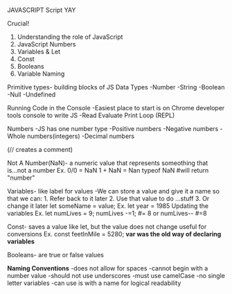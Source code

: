 JAVASCRIPT Script YAY 

Crucial!
1. Understanding the role of JavaScript
2. JavaScript Numbers
3. Variables & Let
4. Const
5. Booleans
6. Variable Naming 

Primitive types- building blocks of JS
Data Types
-Number
-String
-Boolean
-Null
-Undefined

Running Code in the Console
-Easiest place to start is on Chrome developer tools console to write JS
-Read Evaluate Print Loop (REPL)

Numbers
-JS has one number type
-Positive numbers
-Negative numbers
-Whole numbers(integers)
-Decimal numbers

(// creates a comment)

Not A Number(NaN)- a numeric value that represents someothing that is...not a number
Ex.
0/0 = NaN
1 + NaN = Nan
typeof NaN #will return "number"

Variables- like label for values
-We can store a value and give it a name so that we can:
    1. Refer back to it later
    2. Use that value to do ...stuff
    3. Or change it later
let someName = value;
Ex.
let year = 1985
Updating the variables
Ex.
let numLives = 9;
numLives -=1; #= 8 or numLives-- #=8

Const- saves a value like let, but the value does not change
useful for conversions 
Ex.
const feetInMile = 5280;
**var was the old way of declaring variables**

Booleans- are true or false values

**Naming Conventions**
-does not allow for spaces
-cannot begin with a number value
-should not use underscores
-must use camelCase
-no single letter variables
-can use is with a name for logical readability 
